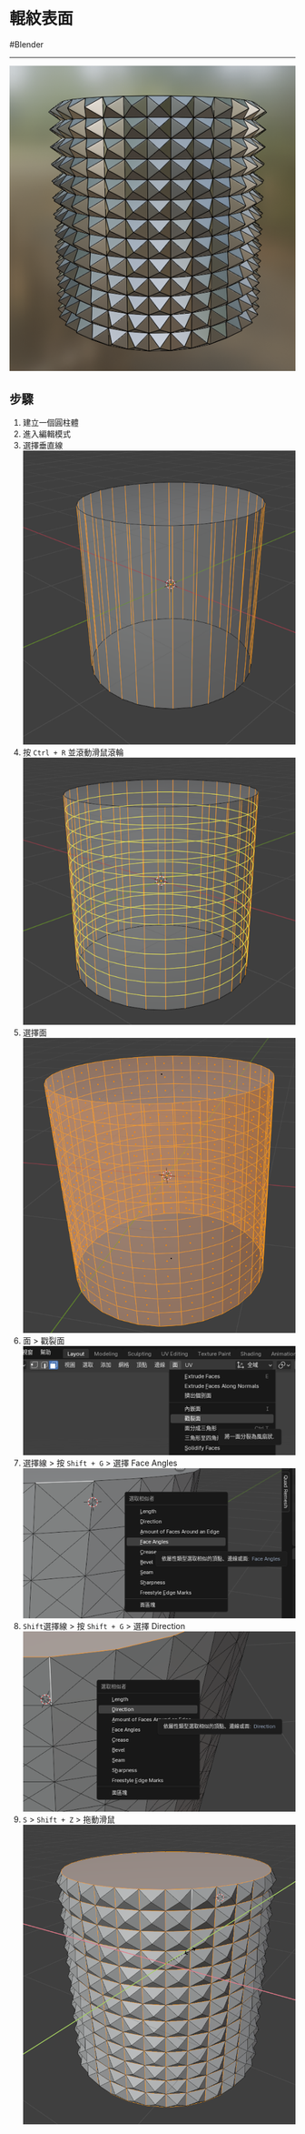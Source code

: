 # 輥紋表面

 #Blender

***
![alt text](Blender_Knurling_Surface-8.png)

## 步驟

1. 建立一個圓柱體
2. 進入編輯模式
3. 選擇垂直線
![alt text](Blender_Knurling_Surface-1.png)
4. 按 `Ctrl + R` 並滾動滑鼠滾輪
![alt text](Blender_Knurling_Surface-2.png)
5. 選擇面
![alt text](Blender_Knurling_Surface-3.png)
6. 面 > 戳裂面
![alt text](Blender_Knurling_Surface-4.png)
7. 選擇線 > 按 `Shift + G` > 選擇 Face Angles
![alt text](Blender_Knurling_Surface-5.png)
8. `Shift`選擇線 > 按 `Shift + G` > 選擇 Direction
![alt text](Blender_Knurling_Surface-9.png)
9. `S` > `Shift + Z` > 拖動滑鼠
![alt text](Blender_Knurling_Surface-7.png)

